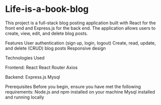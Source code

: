 # Life-is-a-book-blog

This project is a full-stack blog posting application built with React for the front end and Express.js for the back end. 
The application allows users to create, view, edit, and delete blog posts.

Features
User authentication (sign up, login, logout)
Create, read, update, and delete (CRUD) blog posts
Responsive design


Technologies Used


Frontend:
React
React Router
Axios


Backend:
Express.js
Mysql

Prerequisites
Before you begin, ensure you have met the following requirements:
Node.js and npm installed on your machine
Mysql installed and running locally 





